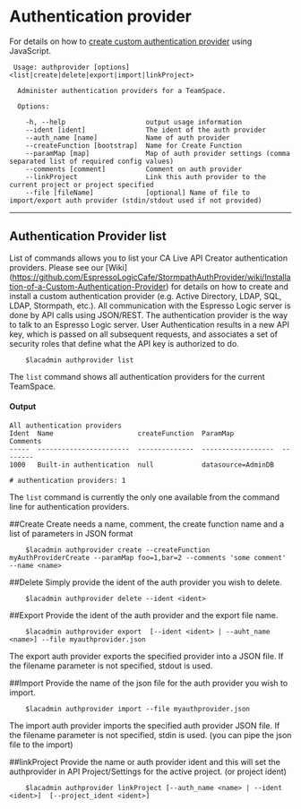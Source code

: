 # Authentication provider
For details on how to [create custom authentication provider](https://docops.ca.com/ca-live-api-creator/4-1/en/creating-apis/security/authentication/authentication-providers/create-custom-authentication-providers-using-javascript) using JavaScript.

```
 Usage: authprovider [options] <list|create|delete|export|import|linkProject>

  Administer authentication providers for a TeamSpace.

  Options:

    -h, --help                    output usage information
    --ident [ident]               The ident of the auth provider
    --auth_name [name]            Name of auth provider
    --createFunction [bootstrap]  Name for Create Function
    --paramMap [map]              Map of auth provider settings (comma separated list of required config values)
    --comments [comment]          Comment on auth provider
    --linkProject                 Link this auth provider to the current project or project specified
    --file [fileName]       	  [optional] Name of file to import/export auth provider (stdin/stdout used if not provided)
```


***
## Authentication Provider list
List of commands allows you to list your CA Live API Creator authentication providers. Please see our [Wiki] (https://github.com/EspressoLogicCafe/StormpathAuthProvider/wiki/Installation-of-a-Custom-Authentication-Provider) for details on how to create and install a custom authentication provider (e.g. Active Directory, LDAP, SQL, LDAP, Stormpath, etc.). All communication with the Espresso Logic server is done by API calls using JSON/REST.  The authentication provider is the way to talk to an Espresso Logic server.  User Authentication results in a new API key, which is passed on all subsequent requests, and associates a set of security roles that define what the API key is authorized to do.

```
    $lacadmin authprovider list
```

The `list` command shows all authentication providers for the current TeamSpace.

#### Output
    All authentication providers
    Ident  Name                     createFunction  ParamMap            Comments
    -----  -----------------------  --------------  ------------------  --------
    1000   Built-in authentication  null            datasource=AdminDB          
    
    # authentication providers: 1

The `list` command is currently the only one available from the command line for
authentication providers. 

##Create
Create needs a name, comment, the create function name and a list of parameters in JSON format 
```
    $lacadmin authprovider create --createFunction myAuthProviderCreate --paramMap foo=1,bar=2 --comments 'some comment' --name <name>
```

##Delete
Simply provide the ident of the auth provider you wish to delete.
```
    $lacadmin authprovider delete --ident <ident>
```

##Export
Provide the ident of the auth provider and the export file name.
```
    $lacadmin authprovider export  [--ident <ident> | --auht_name <name>] --file myauthprovider.json
```
The export auth provider exports the specified provider into a JSON file. If the filename parameter is not specified, stdout is used.

##Import
Provide the name of the json file for the auth provider you wish to import.
```
    $lacadmin authprovider import --file myauthprovider.json
```
The import auth provider imports the specified auth provider JSON file. If the filename parameter is not specified, stdin is used. (you can pipe the json file to the import)

##linkProject
Provide the name or auth provider ident and this will set the authprovider in API Project/Settings for the active project. (or project ident)
```
    $lacadmin authprovider linkProject [--auth_name <name> | --ident <ident>]  [--project_ident <ident>] 
```

